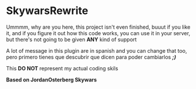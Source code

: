 # SkywarsRewrite

Ummmm, why are you here, this project isn't even finished, buuut if you like it, and if you figure it out how this code works, you can use it in your server,  but there's not going to
be given **ANY** kind of support

A lot of message in this plugin are in spanish and you can change that too, pero primero tienes que descubrir que dicen para poder cambiarlos **_;)_**

This **DO NOT** represent my actual coding skils

**Based on JordanOsterberg Skywars**
